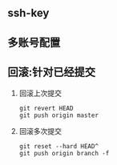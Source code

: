 ## ssh-key

## 多账号配置

## 回滚:针对已经提交
1. 回滚上次提交
	```
	git revert HEAD
	git push origin master
	```

1. 回滚多次提交
	```
	git reset --hard HEAD^
	git push origin branch -f
	```
